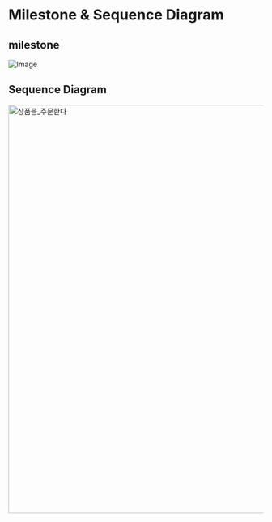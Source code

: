 # Milestone & Sequence Diagram

## milestone
  ![Image](https://github.com/haeraeniii/e-commerce/assets/102571539/20db908f-ff3a-40c0-bc8c-d3f5e75687a8)

## Sequence Diagram
  <img width="806" alt="상품을_주문한다" src="https://github.com/haeraeniii/e-commerce/assets/102571539/e5d32e95-b21e-4024-8827-d499341a561e">
